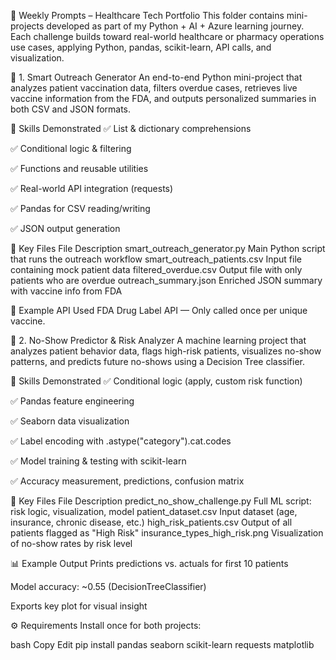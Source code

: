 🧠 Weekly Prompts – Healthcare Tech Portfolio
This folder contains mini-projects developed as part of my Python + AI + Azure learning journey. Each challenge builds toward real-world healthcare or pharmacy operations use cases, applying Python, pandas, scikit-learn, API calls, and visualization.

💉 1. Smart Outreach Generator
An end-to-end Python mini-project that analyzes patient vaccination data, filters overdue cases, retrieves live vaccine information from the FDA, and outputs personalized summaries in both CSV and JSON formats.

🔧 Skills Demonstrated
✅ List & dictionary comprehensions

✅ Conditional logic & filtering

✅ Functions and reusable utilities

✅ Real-world API integration (requests)

✅ Pandas for CSV reading/writing

✅ JSON output generation

📁 Key Files
File	Description
smart_outreach_generator.py	Main Python script that runs the outreach workflow
smart_outreach_patients.csv	Input file containing mock patient data
filtered_overdue.csv	Output file with only patients who are overdue
outreach_summary.json	Enriched JSON summary with vaccine info from FDA

🔌 Example API Used
FDA Drug Label API — Only called once per unique vaccine.

🧬 2. No-Show Predictor & Risk Analyzer
A machine learning project that analyzes patient behavior data, flags high-risk patients, visualizes no-show patterns, and predicts future no-shows using a Decision Tree classifier.

🔧 Skills Demonstrated
✅ Conditional logic (apply, custom risk function)

✅ Pandas feature engineering

✅ Seaborn data visualization

✅ Label encoding with .astype("category").cat.codes

✅ Model training & testing with scikit-learn

✅ Accuracy measurement, predictions, confusion matrix

📁 Key Files
File	Description
predict_no_show_challenge.py	Full ML script: risk logic, visualization, model
patient_dataset.csv	Input dataset (age, insurance, chronic disease, etc.)
high_risk_patients.csv	Output of all patients flagged as "High Risk"
insurance_types_high_risk.png	Visualization of no-show rates by risk level

📊 Example Output
Prints predictions vs. actuals for first 10 patients

Model accuracy: ~0.55 (DecisionTreeClassifier)

Exports key plot for visual insight

⚙️ Requirements
Install once for both projects:

bash
Copy
Edit
pip install pandas seaborn scikit-learn requests matplotlib